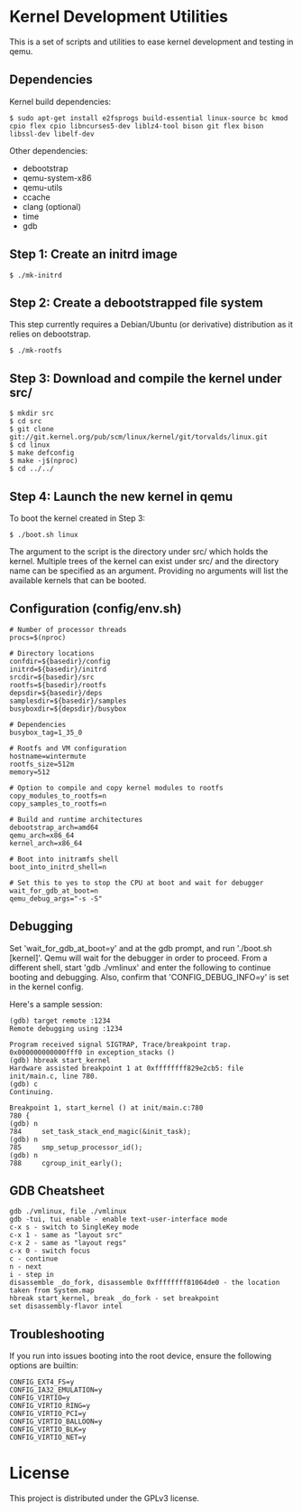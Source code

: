 # Kernel Development Utilities

This is a set of scripts and utilities to ease kernel development and testing in qemu.

## Dependencies

Kernel build dependencies:

```
$ sudo apt-get install e2fsprogs build-essential linux-source bc kmod cpio flex cpio libncurses5-dev liblz4-tool bison git flex bison libssl-dev libelf-dev
```

Other dependencies:

* debootstrap
* qemu-system-x86
* qemu-utils
* ccache
* clang (optional)
* time
* gdb

## Step 1: Create an initrd image
```
$ ./mk-initrd
```

## Step 2: Create a debootstrapped file system

This step currently requires a Debian/Ubuntu (or derivative) distribution as it relies on
debootstrap.

```
$ ./mk-rootfs
```

## Step 3: Download and compile the kernel under src/
```
$ mkdir src
$ cd src
$ git clone git://git.kernel.org/pub/scm/linux/kernel/git/torvalds/linux.git
$ cd linux
$ make defconfig
$ make -j$(nproc)
$ cd ../../
```

## Step 4: Launch the new kernel in qemu

To boot the kernel created in Step 3:

```
$ ./boot.sh linux
```

The argument to the script is the directory under src/ which holds the kernel. Multiple trees
of the kernel can exist under src/ and the directory name can be specified as an argument. Providing
no arguments will list the available kernels that can be booted.

## Configuration (config/env.sh)
```
# Number of processor threads
procs=$(nproc)

# Directory locations
confdir=${basedir}/config
initrd=${basedir}/initrd
srcdir=${basedir}/src
rootfs=${basedir}/rootfs
depsdir=${basedir}/deps
samplesdir=${basedir}/samples
busyboxdir=${depsdir}/busybox

# Dependencies
busybox_tag=1_35_0

# Rootfs and VM configuration
hostname=wintermute
rootfs_size=512m
memory=512

# Option to compile and copy kernel modules to rootfs
copy_modules_to_rootfs=n
copy_samples_to_rootfs=n

# Build and runtime architectures
debootstrap_arch=amd64
qemu_arch=x86_64
kernel_arch=x86_64

# Boot into initramfs shell
boot_into_initrd_shell=n

# Set this to yes to stop the CPU at boot and wait for debugger
wait_for_gdb_at_boot=n
qemu_debug_args="-s -S"
```

## Debugging

Set 'wait_for_gdb_at_boot=y' and at the gdb prompt, and run './boot.sh [kernel]'.
Qemu will wait for the debugger in order to proceed. From a different shell, start
'gdb ./vmlinux' and enter the following to continue booting and debugging. Also,
confirm that 'CONFIG_DEBUG_INFO=y' is set in the kernel config.

Here's a sample session:

```
(gdb) target remote :1234
Remote debugging using :1234

Program received signal SIGTRAP, Trace/breakpoint trap.
0x000000000000fff0 in exception_stacks ()
(gdb) hbreak start_kernel
Hardware assisted breakpoint 1 at 0xffffffff829e2cb5: file init/main.c, line 780.
(gdb) c
Continuing.

Breakpoint 1, start_kernel () at init/main.c:780
780	{
(gdb) n
784		set_task_stack_end_magic(&init_task);
(gdb) n
785		smp_setup_processor_id();
(gdb) n
788		cgroup_init_early();

```

## GDB Cheatsheet

```
gdb ./vmlinux, file ./vmlinux
gdb -tui, tui enable - enable text-user-interface mode
c-x s - switch to SingleKey mode
c-x 1 - same as "layout src"
c-x 2 - same as "layout regs"
c-x 0 - switch focus
c - continue
n - next
i - step in
disassemble _do_fork, disassemble 0xffffffff81064de0 - the location taken from System.map
hbreak start_kernel, break _do_fork - set breakpoint
set disassembly-flavor intel
```

## Troubleshooting

If you run into issues booting into the root device, ensure the following options are builtin:

```
CONFIG_EXT4_FS=y
CONFIG_IA32_EMULATION=y
CONFIG_VIRTIO=y
CONFIG_VIRTIO_RING=y
CONFIG_VIRTIO_PCI=y
CONFIG_VIRTIO_BALLOON=y
CONFIG_VIRTIO_BLK=y
CONFIG_VIRTIO_NET=y
```

# License

This project is distributed under the GPLv3 license.
